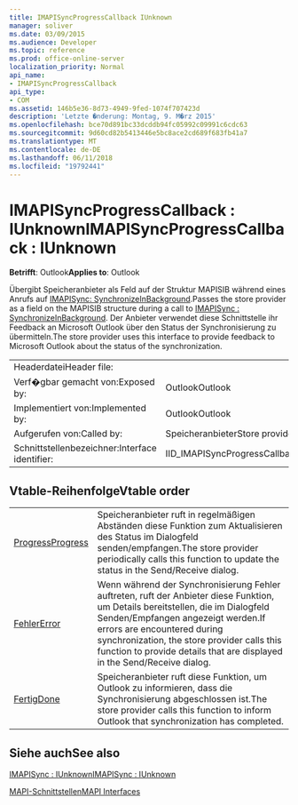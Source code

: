 ```yaml
---
title: IMAPISyncProgressCallback IUnknown
manager: soliver
ms.date: 03/09/2015
ms.audience: Developer
ms.topic: reference
ms.prod: office-online-server
localization_priority: Normal
api_name:
- IMAPISyncProgressCallback
api_type:
- COM
ms.assetid: 146b5e36-8d73-4949-9fed-1074f707423d
description: 'Letzte �nderung: Montag, 9. M�rz 2015'
ms.openlocfilehash: bce70d891bc33dcddb94fc05992c09991c6cdc63
ms.sourcegitcommit: 9d60cd82b5413446e5bc8ace2cd689f683fb41a7
ms.translationtype: MT
ms.contentlocale: de-DE
ms.lasthandoff: 06/11/2018
ms.locfileid: "19792441"
---
```

# <a name="imapisyncprogresscallback--iunknown"></a><span data-ttu-id="daa2c-103">IMAPISyncProgressCallback : IUnknown</span><span class="sxs-lookup"><span data-stu-id="daa2c-103">IMAPISyncProgressCallback : IUnknown</span></span>

  
  
<span data-ttu-id="daa2c-104">**Betrifft**: Outlook</span><span class="sxs-lookup"><span data-stu-id="daa2c-104">**Applies to**: Outlook</span></span> 
  
<span data-ttu-id="daa2c-105">Übergibt Speicheranbieter als Feld auf der Struktur MAPISIB während eines Anrufs auf [IMAPISync: SynchronizeInBackground](imapisyncsynchronizeinbackground.md).</span><span class="sxs-lookup"><span data-stu-id="daa2c-105">Passes the store provider as a field on the MAPISIB structure during a call to [IMAPISync : SynchronizeInBackground](imapisyncsynchronizeinbackground.md).</span></span> <span data-ttu-id="daa2c-106">Der Anbieter verwendet diese Schnittstelle ihr Feedback an Microsoft Outlook über den Status der Synchronisierung zu übermitteln.</span><span class="sxs-lookup"><span data-stu-id="daa2c-106">The store provider uses this interface to provide feedback to Microsoft Outlook about the status of the synchronization.</span></span>
  
|||
|:-----|:-----|
|<span data-ttu-id="daa2c-107">Headerdatei</span><span class="sxs-lookup"><span data-stu-id="daa2c-107">Header file:</span></span>  <br/> ||
|<span data-ttu-id="daa2c-108">Verf�gbar gemacht von:</span><span class="sxs-lookup"><span data-stu-id="daa2c-108">Exposed by:</span></span>  <br/> |<span data-ttu-id="daa2c-109">Outlook</span><span class="sxs-lookup"><span data-stu-id="daa2c-109">Outlook</span></span>  <br/> |
|<span data-ttu-id="daa2c-110">Implementiert von:</span><span class="sxs-lookup"><span data-stu-id="daa2c-110">Implemented by:</span></span>  <br/> |<span data-ttu-id="daa2c-111">Outlook</span><span class="sxs-lookup"><span data-stu-id="daa2c-111">Outlook</span></span>  <br/> |
|<span data-ttu-id="daa2c-112">Aufgerufen von:</span><span class="sxs-lookup"><span data-stu-id="daa2c-112">Called by:</span></span>  <br/> |<span data-ttu-id="daa2c-113">Speicheranbieter</span><span class="sxs-lookup"><span data-stu-id="daa2c-113">Store providers</span></span>  <br/> |
|<span data-ttu-id="daa2c-114">Schnittstellenbezeichner:</span><span class="sxs-lookup"><span data-stu-id="daa2c-114">Interface identifier:</span></span>  <br/> |<span data-ttu-id="daa2c-115">IID_IMAPISyncProgressCallback</span><span class="sxs-lookup"><span data-stu-id="daa2c-115">IID_IMAPISyncProgressCallback</span></span>  <br/> |
   
## <a name="vtable-order"></a><span data-ttu-id="daa2c-116">Vtable-Reihenfolge</span><span class="sxs-lookup"><span data-stu-id="daa2c-116">Vtable order</span></span>

|||
|:-----|:-----|
|[<span data-ttu-id="daa2c-117">Progress</span><span class="sxs-lookup"><span data-stu-id="daa2c-117">Progress</span></span>](imapisyncprogresscallback-progress.md) <br/> |<span data-ttu-id="daa2c-118">Speicheranbieter ruft in regelmäßigen Abständen diese Funktion zum Aktualisieren des Status im Dialogfeld senden/empfangen.</span><span class="sxs-lookup"><span data-stu-id="daa2c-118">The store provider periodically calls this function to update the status in the Send/Receive dialog.</span></span>  <br/> |
|[<span data-ttu-id="daa2c-119">Fehler</span><span class="sxs-lookup"><span data-stu-id="daa2c-119">Error</span></span>](imapisyncprogresscallback-error.md) <br/> |<span data-ttu-id="daa2c-120">Wenn während der Synchronisierung Fehler auftreten, ruft der Anbieter diese Funktion, um Details bereitstellen, die im Dialogfeld Senden/Empfangen angezeigt werden.</span><span class="sxs-lookup"><span data-stu-id="daa2c-120">If errors are encountered during synchronization, the store provider calls this function to provide details that are displayed in the Send/Receive dialog.</span></span>  <br/> |
|[<span data-ttu-id="daa2c-121">Fertig</span><span class="sxs-lookup"><span data-stu-id="daa2c-121">Done</span></span>](imapisyncprogresscallback-done.md) <br/> |<span data-ttu-id="daa2c-122">Speicheranbieter ruft diese Funktion, um Outlook zu informieren, dass die Synchronisierung abgeschlossen ist.</span><span class="sxs-lookup"><span data-stu-id="daa2c-122">The store provider calls this function to inform Outlook that synchronization has completed.</span></span>  <br/> |
   
## <a name="see-also"></a><span data-ttu-id="daa2c-123">Siehe auch</span><span class="sxs-lookup"><span data-stu-id="daa2c-123">See also</span></span>



[<span data-ttu-id="daa2c-124">IMAPISync : IUnknown</span><span class="sxs-lookup"><span data-stu-id="daa2c-124">IMAPISync : IUnknown</span></span>](imapisynciunknown.md)


[<span data-ttu-id="daa2c-125">MAPI-Schnittstellen</span><span class="sxs-lookup"><span data-stu-id="daa2c-125">MAPI Interfaces</span></span>](mapi-interfaces.md)

